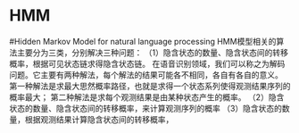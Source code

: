 # HMM
#Hidden Markov Model for natural language processing
HMM模型相关的算法主要分为三类，分别解决三种问题：
（1）隐含状态的数量、隐含状态间的转移概率，根据可见状态链求得隐含状态链。
    在语音识别领域，我们可以称之为解码问题。它主要有两种解法，每个解法的结果可能各不相同，各自有各自的意义。
    第一种解法是求最大思然概率路径，也就是求得一个状态系列使得观测结果序列的概率最大；
    第二种解法是求每个观测结果是由某种状态产生的概率。
（2）隐含状态的数量、隐含状态间的转移概率，来计算观测序列的概率
（3）隐含状态的数量，根据观测结果计算隐含状态间的转移概率，

